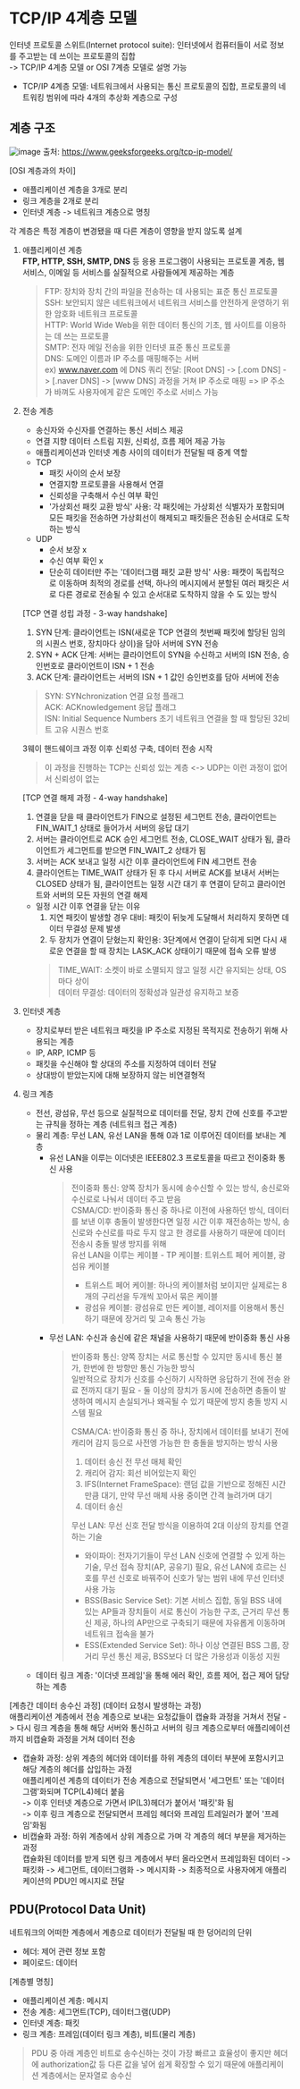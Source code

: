 # TCP/IP 4계층 모델
인터넷 프로토콜 스위트(Internet protocol suite): 인터넷에서 컴퓨터들이 서로 정보를 주고받는 데 쓰이는 프로토콜의 집합     
-> TCP/IP 4계층 모델 or OSI 7계층 모델로 설명 가능

* TCP/IP 4계층 모델: 네트워크에서 사용되는 통신 프로토콜의 집합, 프로토콜의 네트워킹 범위에 따라 4개의 추상화 계층으로 구성

## 계층 구조

![image](https://github.com/keongmini/Today-I-Learned/assets/88446465/13af378b-93f5-4920-9a33-d188da235843)
출처: https://www.geeksforgeeks.org/tcp-ip-model/

[OSI 계층과의 차이]    
- 애플리케이션 계층을 3개로 분리
- 링크 계층을 2개로 분리
- 인터넷 계층 -> 네트워크 계층으로 명칭

각 계층은 특정 계층이 변경됐을 때 다른 계층이 영향을 받지 않도록 설계

1. 애플리케이션 계층     
   **FTP, HTTP, SSH, SMTP, DNS** 등 응용 프로그램이 사용되는 프로토콜 계층, 웹 서비스, 이메일 등 서비스를 실질적으로 사람들에게 제공하는 계층

   > FTP: 장치와 장치 간의 파일을 전송하는 데 사용되는 표준 통신 프로토콜       
   > SSH: 보안되지 않은 네트워크에서 네트워크 서비스를 안전하게 운영하기 위한 암호화 네트워크 프로토콜        
   > HTTP: World Wide Web을 위한 데이터 통신의 기초, 웹 사이트를 이용하는 데 쓰는 프로토콜        
   > SMTP: 전자 메일 전송을 위한 인터넷 표준 통신 프로토콜        
   > DNS: 도메인 이름과 IP 주소를 매핑해주는 서버     
   > ex) www.naver.com 에 DNS 쿼리 전달: [Root DNS] -> [.com DNS] -> [.naver DNS] -> [www DNS] 과정을 거쳐 IP 주소로 매핑
   > => IP 주소가 바껴도 사용자에게 같은 도메인 주소로 서비스 가능
   >

2. 전송 계층     
   - 송신자와 수신자를 연결하는 통신 서비스 제공
   - 연결 지향 데이터 스트림 지원, 신뢰성, 흐름 제어 제공 가능
   - 애플리케이션과 인터넷 계층 사이의 데이터가 전달될 때 중계 역할
   - TCP
     - 패킷 사이의 순서 보장
     - 연결지향 프로토콜을 사용해서 연결
     - 신뢰성을 구축해서 수신 여부 확인
     - '가상회선 패킷 교환 방식' 사용: 각 패킷에는 가상회선 식별자가 포함되며 모든 패킷을 전송하면 가상회선이 해제되고 패킷들은 전송된 순서대로 도착하는 방식
   - UDP
     - 순서 보장 x
     - 수신 여부 확인 x
     - 단순히 데이터만 주는 '데이터그램 패킷 교환 방식' 사용: 패캣이 독립적으로 이동하며 최적의 경로를 선택, 하나의 메시지에서 분할된 여러 패킷은 서로 다른 경로로 전송될 수 있고 순서대로 도착하지 않을 수 도 있는 방식

   [TCP 연결 성립 과정 - 3-way handshake]
   1. SYN 단계: 클라이언트는 ISN(새로운 TCP 연결의 첫번째 패킷에 할당된 임의의 시퀀스 번호, 장치마다 상이)을 담아 서버에 SYN 전송
   2. SYN + ACK 단계: 서버는 클라이언트이 SYN을 수신하고 서버의 ISN 전송, 승인번호로 클라이언트이 ISN + 1 전송
   3. ACK 단계: 클라이언트는 서버의 ISN + 1 값인 승인번호를 담아 서버에 전송
   
   > SYN: SYNchronization 연결 요청 플래그    
   > ACK: ACKnowledgement 응답 플래그    
   > ISN: Initial Sequence Numbers 초기 네트워크 연결을 할 때 할당된 32비트 고유 시퀀스 번호

   3웨이 핸드쉐이크 과정 이후 신뢰성 구축, 데이터 전송 시작
   > 이 과정을 진행하는 TCP는 신뢰성 있는 계층 <-> UDP는 이런 과정이 없어서 신뢰성이 없는

   [TCP 연결 해제 과정 - 4-way handshake]
   1. 연결을 닫을 때 클라이언트가 FIN으로 설정된 세그먼트 전송, 클라이언트는 FIN_WAIT_1 상태로 들어가서 서버의 응답 대기
   2. 서버는 클라이언트로 ACK 승인 세그먼트 전송, CLOSE_WAIT 상태가 됨, 클라이언트가 세그먼트를 받으면 FIN_WAIT_2 상태가 됨
   3. 서버는 ACK 보내고 일정 시간 이후 클라이언트에 FIN 세그먼트 전송
   4. 클라이언트는 TIME_WAIT 상태가 된 후 다시 서버로 ACK를 보내서 서버는 CLOSED 상태가 됨, 클라이언트는 일정 시간 대기 후 연결이 닫히고 클라이언트와 서버의 모든 자원의 연결 해제

   * 일정 시간 이후 연결을 닫는 이유
     1. 지연 패킷이 발생할 경우 대비: 패킷이 뒤늦게 도달해서 처리하지 못하면 데이터 무결성 문제 발생
     2. 두 장치가 연결이 닫혔는지 확인용: 3단계에서 연결이 닫히게 되면 다시 새로운 연결을 할 때 장치는 LASK_ACK 상태이기 때문에 접속 오류 발생
     > TIME_WAIT: 소켓이 바로 소멸되지 않고 일정 시간 유지되는 상태, OS마다 상이     
     > 데이터  무결성: 데이터의 정확성과 일관성 유지하고 보증

3. 인터넷 계층
   - 장치로부터 받은 네트워크 패킷을 IP 주소로 지정된 목적지로 전송하기 위해 사용되는 계층
   - IP, ARP, ICMP 등
   - 패킷을 수신해야 할 상대의 주소를 지정하여 데이터 전달
   - 상대방이 받았는지에 대해 보장하지 않는 비연결형적

4. 링크 계층
   - 전선, 광섬유, 무선 등으로 실질적으로 데이터를 전달, 장치 간에 신호를 주고받는 규칙을 정하는 계층 (네트워크 접근 계층)
   - 물리 계층: 무선 LAN, 유선 LAN을 통해 0과 1로 이루어진 데이터를 보내는 계층
     - 유선 LAN을 이루는 이더넷은 IEEE802.3 프로토콜을 따르고 전이중화 통신 사용
       > 전이중화 통신: 양쪽 장치가 동시에 송수신할 수 있는 방식, 송신로와 수신로로 나눠서 데이터 주고 받음       
       > CSMA/CD: 반이중화 통신 중 하나로 이전에 사용하던 방식, 데이터를 보낸 이후 충돌이 발생한다면 일정 시간 이후 재전송하는 방식, 송신로와 수신로를 따로 두지 않고 한 경로를 사용하기 때문에 데이터 전송시 충돌 발생 방지를 위해      
       > 유선 LAN을 이루는 케이블 - TP 케이블: 트위스트 페어 케이블, 광섬유 케이블     
       > - 트위스트 페어 케이블: 하나의 케이블처럼 보이지만 실제로는 8개의 구리선을 두개씩 꼬아서 묶은 케이블
       > - 광섬유 케이블: 광섬유로 만든 케이블, 레이저를 이용해서 통신하기 때문에 장거리 및 고속 통신 가능
     - 무선 LAN: 수신과 송신에 같은 채널을 사용하기 때문에 반이중화 통신 사용
       > 반이중화 통신: 양쪽 장치는 서로 통신할 수 있지만 동시네 통신 불가, 한번에 한 방향만 통신 가능한 방식      
       > 일반적으로 장치가 신호를 수신하기 시작하면 응답하기 전에 전송 완료 전까지 대기 필요 - 둘 이상의 장치가 동시에 전송하면 충돌이 발생하여 메시지 손실되거나 왜곡될 수 있기 때문에 방지 충돌 방지 시스템 필요
       > 
       > CSMA/CA: 반이중화 통신 중 하나, 장치에서 데이터를 보내기 전에 캐리어 감지 등으로 사전엥 가능한 한 충돌을 방지하는 방식 사용
       >   1. 데이터 송신 전 무선 매체 확인
       >   2. 캐리어 감지: 회선 비어있는지 확인
       >   3. IFS(Internet FrameSpace): 랜덤 값을 기반으로 정해진 시간만큼 대기, 만약 무선 매체 사용 중이면 간격 늘려가며 대기
       >   4. 데이터 송신
       >
       > 무선 LAN: 무선 신호 전달 방식을 이용하여 2대 이상의 장치를 연결하는 기술
       > - 와이파이: 전자기기들이 무선 LAN 신호에 연결할 수 있게 하는 기술, 무선 접속 장치(AP, 공유기) 필요, 유선 LAN에 흐르는 신호를 무선 신호로 바꿔주어 신호가 닿는 범위 내에 무선 인터넷 사용 가능
       > - BSS(Basic Service Set): 기본 서비스 집합, 동일 BSS 내에 있는 AP들과 장치들이 서로 통신이 가능한 구조, 근거리 무선 통신 제공, 하나의 AP만으로 구축되기 때문에 자유롭게 이동하며 네트워크 접속을 불가
       > - ESS(Extended Service Set): 하나 이상 연결된 BSS 그룹, 장거리 무선 통신 제공, BSS보다 더 많은 가용성과 이동성 지원
   - 데이터 링크 계층: '이더넷 프레임'을 통해 에러 확인, 흐름 제어, 접근 제어 담당하는 계층

[계층간 데이터 송수신 과정]
(데이터 요청시 발생하는 과정)    
애플리케이션 계층에서 전송 계층으로 보내는 요청값들이 캡슐화 과정을 거쳐서 전달 -> 다시 링크 계층을 통해 해당 서버와 통신하고 서버의 링크 계층으로부터 애플리에이션까지 비캡슐화 과정을 거쳐 데이터 전송

- 캡슐화 과정: 상위 계층의 헤더와 데이터를 하위 계층의 데이터 부분에 포함시키고 해당 계층의 헤더를 삽입하는 과정       
  애플리케이션 계층의 데이터가 전송 계층으로 전달되면서 '세그먼트' 또는 '데이터그램'화되며 TCP(L4)헤더 붙음     
  -> 이후 인터넷 계층으로 가면서 IP(L3)헤더가 붙어서 '패킷'화 됨    
  -> 이후 링크 계층으로 전달되면서 프레임 헤더와 프레임 트레일러가 붙어 '프레임'화됨
- 비캡슐화 과정: 하위 계층에서 상위 계층으로 가며 각 계층의 헤더 부분을 제거하는 과정     
  캡슐화된 데이터를 받게 되면 링크 계층에서 부터 올라오면서 프레임화된 데이터 -> 패킷화 -> 세그먼트, 데이터그램화 -> 메시지화 -> 최종적으로 사용자에게 애플리케이션의 PDU인 메시지로 전달

## PDU(Protocol Data Unit)
네트워크의 어떠한 계층에서 계층으로 데이터가 전달될 때 한 덩어리의 단위
- 헤더: 제어 관련 정보 포함
- 페이로드: 데이터

[계층별 명칭]
- 애플리케이션 계층: 메시지
- 전송 계층: 세그먼트(TCP), 데이터그램(UDP)
- 인터넷 계층: 패킷
- 링크 계층: 프레임(데이터 링크 계층), 비트(물리 계층)

> PDU 중 아래 계층인 비트로 송수신하는 것이 가장 빠르고 효율성이 좋지만 헤더에 authorization값 등 다른 값을 넣어 쉽게 확장할 수 있기 때문에 애플리케이션 계층에서는 문자열로 송수신
   
    
